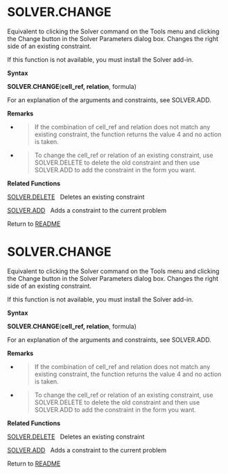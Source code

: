 # SOLVER.CHANGE

Equivalent to clicking the Solver command on the Tools menu and clicking
the Change button in the Solver Parameters dialog box. Changes the right
side of an existing constraint.

If this function is not available, you must install the Solver add-in.

**Syntax**

**SOLVER.CHANGE**(**cell\_ref, relation**, formula)

For an explanation of the arguments and constraints, see SOLVER.ADD.

**Remarks**

  - > If the combination of cell\_ref and relation does not match any
    > existing constraint, the function returns the value 4 and no
    > action is taken.

  - > To change the cell\_ref or relation of an existing constraint, use
    > SOLVER.DELETE to delete the old constraint and then use SOLVER.ADD
    > to add the constraint in the form you want.


**Related Functions**

[SOLVER.DELETE](SOLVER.DELETE.md)&nbsp;&nbsp;&nbsp;Deletes an existing constraint

[SOLVER.ADD](SOLVER.ADD.md)&nbsp;&nbsp;&nbsp;Adds a constraint to the current problem



Return to [README](README.md#S)

# SOLVER.CHANGE

Equivalent to clicking the Solver command on the Tools menu and clicking
the Change button in the Solver Parameters dialog box. Changes the right
side of an existing constraint.

If this function is not available, you must install the Solver add-in.

**Syntax**

**SOLVER.CHANGE**(**cell\_ref, relation**, formula)

For an explanation of the arguments and constraints, see SOLVER.ADD.

**Remarks**

  - > If the combination of cell\_ref and relation does not match any
    > existing constraint, the function returns the value 4 and no
    > action is taken.

  - > To change the cell\_ref or relation of an existing constraint, use
    > SOLVER.DELETE to delete the old constraint and then use SOLVER.ADD
    > to add the constraint in the form you want.


**Related Functions**

[SOLVER.DELETE](SOLVER.DELETE.md)&nbsp;&nbsp;&nbsp;Deletes an existing constraint

[SOLVER.ADD](SOLVER.ADD.md)&nbsp;&nbsp;&nbsp;Adds a constraint to the current problem



Return to [README](README.md#S)

